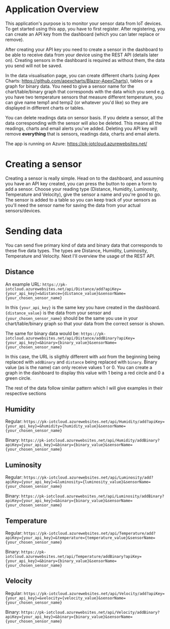 # Application Overview

This application's purpose is to monitor your sensor data from IoT devices. 
To get started using this app, you have to first register. After registering, you can create an API key from the dashboard (which you can later replace or remove).

After creating your API key you need to create a sensor in the dashboard to be able to receive data from your device using the REST API (details later on).
Creating sensors in the dashboard is required as without them, the data you send will not be saved.

In the data visualisation page, you can create different charts (using Apex Charts: https://github.com/apexcharts/Blazor-ApexCharts), tables or a graph for binary data.
You need to give a sensor name for the chart/table/binary graph that corresponds with the data which you send e.g. you have two temperature sensors
that measure different temperature, you can give name temp1 and temp2 (or whatever you'd like) so they are displayed in different charts or tables.

You can delete readings data on sensor basis. If you delete a sensor, all the data corresponding with the sensor will also be deleted.
This means all the readings, charts and email alerts you've added. Deleting you API key will remove **everything** that is sensors, readings data, charts and email alerts.

The app is running on Azure: https://pk-iotcloud.azurewebsites.net/

# Creating a sensor

Creating a sensor is really simple. Head on to the dashboard, and assuming you have an API key created, you can press the button
to open a form to add a sensor. Choose your reading type (Distance, Humidity, Luminosity, Temperature and Velocity), give the sensor
a name and you're good to go. The sensor is added to a table so you can keep track of your sensors as you'll need the sensor name
for saving the data from your actual sensors/devices.

# Sending data

You can send five primary kind of data and binary data that corresponds to these five data types.
The types are Distance, Humidity, Luminosity, Temperature and Velocity. Next I'll overview the usage of the REST API.

## Distance

An example URL: ``https://pk-iotcloud.azurewebsites.net/api/Distance/add?apiKey={your_api_key}=&distance={distance_value}&sensorName={your_chosen_sensor_name}``

In this ``{your_api_key}`` is the same key you have created in the dashboard. ``{distance_value}`` is the data from your sensor and ``{your_chosen_sensor_name}`` should be the same
you use in your chart/table/binary graph so that your data from the correct sensor is shown.

The same for binary data would be: ``https://pk-iotcloud.azurewebsites.net/api/Distance/addBinary?apiKey={your_api_key}=&binary={binary_value}&sensorName={your_chosen_sensor_name}``

In this case, the URL is sligthly different with ``add`` from the beginning being replaced with ``addBinary`` and ``distance`` being replaced with ``binary``.
Binary value (as is the name) can only receive values 1 or 0. You can create a graph in the dashboard to display this value with 1 being a red circle and 0 a green circle.

The rest of the data follow similar pattern which I will give examples in their respective sections

## Humidity

Regular: ``https://pk-iotcloud.azurewebsites.net/api/Humidity/add?apiKey={your_api_key}=&humidity={humidity_value}&sensorName={your_chosen_sensor_name}``

Binary: ``https://pk-iotcloud.azurewebsites.net/api/Humidity/addBinary?apiKey={your_api_key}=&binary={binary_value}&sensorName={your_chosen_sensor_name}``

## Luminosity

Regular: ``https://pk-iotcloud.azurewebsites.net/api/Luminosity/add?apiKey={your_api_key}=&luminosity={luminosity_value}&sensorName={your_chosen_sensor_name}``

Binary: ``https://pk-iotcloud.azurewebsites.net/api/Luminosity/addBinary?apiKey={your_api_key}=&binary={binary_value}&sensorName={your_chosen_sensor_name}``

## Temperature

Regular: ``https://pk-iotcloud.azurewebsites.net/api/Temperature/add?apiKey={your_api_key}=&temperature={temperature_value}&sensorName={your_chosen_sensor_name}``

Binary: ``https://pk-iotcloud.azurewebsites.net/api/Temperature/addBinary?apiKey={your_api_key}=&binary={binary_value}&sensorName={your_chosen_sensor_name}``

## Velocity

Regular: ``https://pk-iotcloud.azurewebsites.net/api/Velocity/add?apiKey={your_api_key}=&velocity={velocity_value}&sensorName={your_chosen_sensor_name}``

Binary: ``https://pk-iotcloud.azurewebsites.net/api/Velocity/addBinary?apiKey={your_api_key}=&binary={binary_value}&sensorName={your_chosen_sensor_name}``
